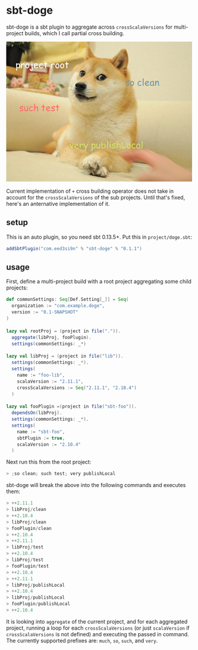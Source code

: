 sbt-doge
========

sbt-doge is a sbt plugin to aggregate across `crossScalaVersions` for multi-project builds, which I call partial cross building.

![sbt-doge](sbt-doge.png?raw=true)

Current implementation of `+` cross building operator does not take in account for the `crossScalaVersions` of the sub projects. Until that's fixed, here's an anternative implementation of it.

setup
-----

This is an auto plugin, so you need sbt 0.13.5+. Put this in `project/doge.sbt`:

```scala
addSbtPlugin("com.eed3si9n" % "sbt-doge" % "0.1.1")
```

usage
-----

First, define a multi-project build with a root project aggregating some child projects:

```scala
def commonSettings: Seq[Def.Setting[_]] = Seq(
  organization := "com.example.doge",
  version := "0.1-SNAPSHOT"
)

lazy val rootProj = (project in file(".")).
  aggregate(libProj, fooPlugin).
  settings(commonSettings: _*)

lazy val libProj = (project in file("lib")).
  settings(commonSettings: _*).
  settings(
    name := "foo-lib",
    scalaVersion := "2.11.1",
    crossScalaVersions := Seq("2.11.1", "2.10.4")
  )

lazy val fooPlugin =(project in file("sbt-foo")).
  dependsOn(libProj).
  settings(commonSettings: _*).
  settings(
    name := "sbt-foo",
    sbtPlugin := true,
    scalaVersion := "2.10.4"
  )
```

Next run this from the root project:

```scala
> ;so clean; such test; very publishLocal
```

sbt-doge will break the above into the following commands and executes them:

```scala
> ++2.11.1
> libProj/clean
> ++2.10.4
> libProj/clean
> fooPlugin/clean
> ++2.10.4
> ++2.11.1
> libProj/test
> ++2.10.4
> libProj/test
> fooPlugin/test
> ++2.10.4
> ++2.11.1
> libProj/publishLocal
> ++2.10.4
> libProj/publishLocal
> fooPlugin/publishLocal
> ++2.10.4
```

It is looking into `aggregate` of the current project, and for each aggregated project, running a loop for each `crossScalaVersions` (or just `scalaVersion` if `crossScalaVersions` is not defined) and executing the passed in command. The currently supported prefixes are: `much`, `so`, `such`, and `very`.
